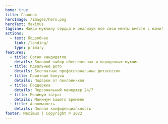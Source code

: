 ```yaml
---
home: true
title: Главная
heroImage: /images/hero.png
heroText: Maximus
tagline: Найди мужчину сердца и реализуй все свои мечты вместе с нами!
actions:
  - text: Подробнее
    link: /landing/
    type: primary
features:
  - title: Сотни кандидатов
    details: Большой выбор обеспеченных и порядочных мужчин
  - title: Идеальные фото
    details: Бесплатные профессиональные фотосессии
  - title: Приятные бонусы
    details: Подарки от поклонников
  - title: Поддержка
    details: Персональный менеджер 24/7
  - title: Минимум затрат
    details: Минимум вашего времени
  - title: Анонимность
    details: Полная конфиденциальность
footer: Maximus | Copyright © 2022
---
```

